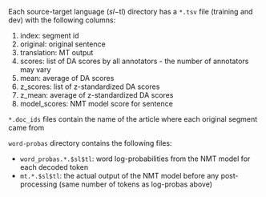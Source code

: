 Each source-target language ($sl-$tl) directory has a `*.tsv` file (training and dev) with the following columns:

1) index: segment id
2) original: original sentence
3) translation: MT output
4) scores: list of DA scores by all annotators - the number of annotators may vary
5) mean: average of DA scores
6) z_scores: list of z-standardized DA scores
7) z_mean: average of z-standardized DA scores
8) model_scores: NMT model score for sentence

`*.doc_ids` files contain the name of the article where each original segment came from

`word-probas` directory contains the following files:
 
* `word_probas.*.$sl$tl`: word log-probabilities from the NMT model for each decoded token 
* `mt.*.$sl$tl`: the actual output of the NMT model before any post-processing (same number of tokens as log-probas above)

